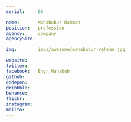 ```yaml
---
serial:     60

name:       Mahabubur Rahman
position:   profession
agency:     company
agencySite:

img:        imgs/awesome/mahabubur-rahman.jpg

website:    
twitter:    
facebook:   Engr.Mahabub
github:     
codepen:    
dribbble:   
behance:    
flickr:     
instagram:  
mailto:     
---
```

